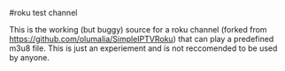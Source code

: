 #roku test channel

This is the working (but buggy) source for a roku channel (forked from https://github.com/olumalia/SimpleIPTVRoku) that can play a predefined m3u8 file. This is just an experiement and is not reccomended to be used by anyone.
